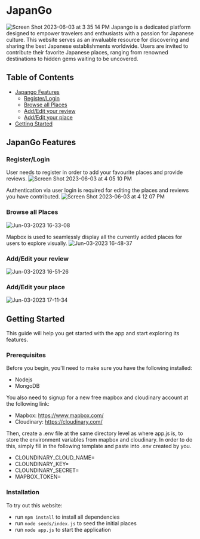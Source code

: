 # JapanGo

![Screen Shot 2023-06-03 at 3 35 14 PM](https://github.com/rerebeccajiang/JapanTravel/assets/118489430/7990dbf8-40cb-45e9-a685-fcdb540cd77b)
Japango is a dedicated platform designed to empower travelers and enthusiasts with a passion for Japanese culture. This website serves as an invaluable resource for discovering and sharing the best Japanese establishments worldwide. Users are invited to contribute their favorite Japanese places, ranging from renowned destinations to hidden gems waiting to be uncovered.

## Table of Contents
- [Japango Features](#Japango-Features)
  - [Register/Login](#Register/Login)
  - [Browse all Places](#Browse-all-Places)
  - [Add/Edit your review](#AddEdit-your-review)
  - [Add/Edit your place](#AddEdit-your-place)
- [Getting Started](#getting-started)

## JapanGo Features

### Register/Login
User needs to register in order to add your favourite places and provide reviews.
![Screen Shot 2023-06-03 at 4 05 10 PM](https://github.com/rerebeccajiang/JapanTravel/assets/118489430/40c91dc8-c28a-4155-8222-f703218ce171)


Authentication via user login is required for editing the places and reviews you have contributed.
![Screen Shot 2023-06-03 at 4 12 07 PM](https://github.com/rerebeccajiang/JapanTravel/assets/118489430/ed6f6dca-9c71-4f76-9342-5d6fd7d8b8b8)


### Browse all Places
![Jun-03-2023 16-33-08](https://github.com/rerebeccajiang/JapanTravel/assets/118489430/d37fb786-8570-443d-8a87-1c6f0bbee212)


Mapbox is used to seamlessly display all the currently added places for users to explore visually.
![Jun-03-2023 16-48-37](https://github.com/rerebeccajiang/JapanTravel/assets/118489430/c9ebcf1a-b05a-45d1-a8f5-e9c5595f4017)


### Add/Edit your review
![Jun-03-2023 16-51-26](https://github.com/rerebeccajiang/JapanTravel/assets/118489430/ea882a06-bca2-4862-a5d0-a9e472c22063)


### Add/Edit your place
![Jun-03-2023 17-11-34](https://github.com/rerebeccajiang/JapanTravel/assets/118489430/bbf16ce9-3de1-4972-adc9-75f475ad62e1)


## Getting Started
This guide will help you get started with the app and start exploring its features.

### Prerequisites
Before you begin, you'll need to make sure you have the following installed:

- Nodejs
- MongoDB

You also need to signup for a new free mapbox and cloudinary account at the following link:

- Mapbox: https://www.mapbox.com/
- Cloudinary: https://cloudinary.com/

Then, create a .env file at the same directory level as where app.js is, to store the environment variables from mapbox and cloudinary.
In order to do this, simply fill in the following template and paste into .env created by you.

- CLOUNDINARY_CLOUD_NAME=
- CLOUNDINARY_KEY=
- CLOUNDINARY_SECRET=
- MAPBOX_TOKEN=


### Installation
To try out this website:

- run `npm install` to install all dependencies
- run `node seeds/index.js` to seed the initial places
- run `node app.js` to start the application
